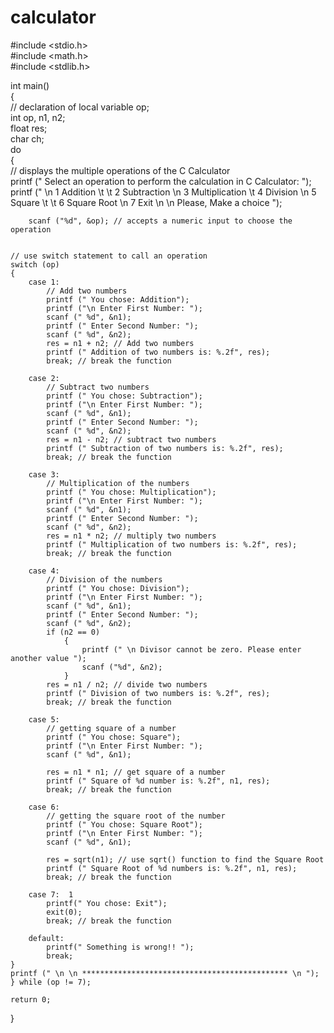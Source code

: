 # calculator
#include <stdio.h>  
#include <math.h>  
#include <stdlib.h>  
  
int main()  
{  
    // declaration of local variable op;  
    int op, n1, n2;  
    float res;  
    char ch;  
    do  
    {  
        // displays the multiple operations of the C Calculator  
        printf (" Select an operation to perform the calculation in C Calculator: ");  
        printf (" \n 1 Addition  \t \t 2 Subtraction \n 3 Multiplication \t 4 Division \n 5 Square \t \t 6 Square Root \n 7 Exit \n \n Please, Make a choice ");      
          
        scanf ("%d", &op); // accepts a numeric input to choose the operation  
      
      
    // use switch statement to call an operation  
    switch (op)  
    {  
        case 1:  
            // Add two numbers  
            printf (" You chose: Addition");  
            printf ("\n Enter First Number: ");  
            scanf (" %d", &n1);  
            printf (" Enter Second Number: ");  
            scanf (" %d", &n2);  
            res = n1 + n2; // Add two numbers  
            printf (" Addition of two numbers is: %.2f", res);  
            break; // break the function  
              
        case 2:  
            // Subtract two numbers  
            printf (" You chose: Subtraction");  
            printf ("\n Enter First Number: ");  
            scanf (" %d", &n1);  
            printf (" Enter Second Number: ");  
            scanf (" %d", &n2);  
            res = n1 - n2; // subtract two numbers  
            printf (" Subtraction of two numbers is: %.2f", res);  
            break; // break the function  
              
        case 3:  
            // Multiplication of the numbers  
            printf (" You chose: Multiplication");  
            printf ("\n Enter First Number: ");  
            scanf (" %d", &n1);  
            printf (" Enter Second Number: ");  
            scanf (" %d", &n2);  
            res = n1 * n2; // multiply two numbers  
            printf (" Multiplication of two numbers is: %.2f", res);  
            break; // break the function  
              
        case 4:  
            // Division of the numbers  
            printf (" You chose: Division");  
            printf ("\n Enter First Number: ");  
            scanf (" %d", &n1);  
            printf (" Enter Second Number: ");  
            scanf (" %d", &n2);  
            if (n2 == 0)  
                {  
                    printf (" \n Divisor cannot be zero. Please enter another value ");  
                    scanf ("%d", &n2);        
                }  
            res = n1 / n2; // divide two numbers  
            printf (" Division of two numbers is: %.2f", res);  
            break; // break the function  
              
        case 5:  
            // getting square of a number  
            printf (" You chose: Square");  
            printf ("\n Enter First Number: ");  
            scanf (" %d", &n1);  
  
            res = n1 * n1; // get square of a number  
            printf (" Square of %d number is: %.2f", n1, res);  
            break; // break the function  
              
        case 6:  
            // getting the square root of the number  
            printf (" You chose: Square Root");  
            printf ("\n Enter First Number: ");  
            scanf (" %d", &n1);  
              
            res = sqrt(n1); // use sqrt() function to find the Square Root   
            printf (" Square Root of %d numbers is: %.2f", n1, res);  
            break; // break the function  
              
        case 7:  1
            printf(" You chose: Exit");  
            exit(0);   
            break; // break the function  
              
        default:  
            printf(" Something is wrong!! ");  
            break;                        
    }  
    printf (" \n \n ********************************************** \n ");  
    } while (op != 7);  
  
    return 0;        
} 
